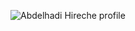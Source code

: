 ![Abdelhadi Hireche profile](https://user-images.githubusercontent.com/95165255/147989520-21ed9097-8f34-4cc7-9477-bd72da574509.jpg)
